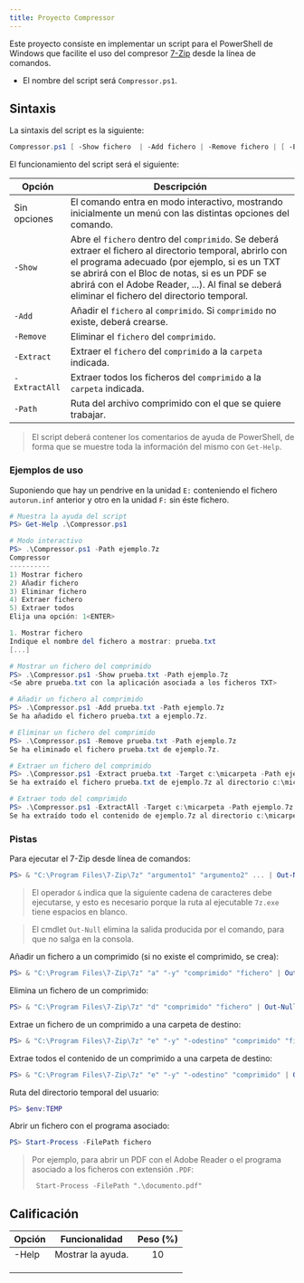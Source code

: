 ```yaml
---
title: Proyecto Compressor
---
```


Este proyecto consiste en implementar un script para el PowerShell de Windows que facilite el uso del compresor [7-Zip](http://www.7-zip.org/) desde la línea de comandos.

* El nombre del script será `Compressor.ps1`.

## Sintaxis

La sintaxis del script es la siguiente:

```powershell
Compressor.ps1 [ -Show fichero  | -Add fichero | -Remove fichero | [ -Extract fichero | -ExtractAll ] -Target carpeta ] -Path comprimido
```

El funcionamiento del script será el siguiente:

| Opción        | Descripción                                                                                                                                                                                                                                                                                                   |
| ------------- | ------------------------------------------------------------------------------------------------------------------------------------------------------------------------------------------------------------------------------------------------------------------------------------------------------------- |
| Sin opciones  | El comando entra en modo interactivo, mostrando inicialmente un menú con las distintas opciones del comando.                                                                                                                                                                                                  |
| `-Show `      | Abre el `fichero` dentro del `comprimido`. Se deberá extraer el fichero al directorio temporal, abrirlo con el programa adecuado (por ejemplo, si es un TXT se abrirá con el Bloc de notas, si es un PDF se abrirá con el Adobe Reader, ...). Al final se deberá eliminar el fichero del directorio temporal. |
| `-Add`        | Añadir el `fichero` al `comprimido`. Si `comprimido` no existe, deberá crearse.                                                                                                                                                                                                                               |
| `-Remove`     | Eliminar el `fichero` del `comprimido`.                                                                                                                                                                                                                                                                       |
| `-Extract`    | Extraer el `fichero` del `comprimido` a la `carpeta` indicada.                                                                                                                                                                                                                                                |
| `-ExtractAll` | Extraer todos los ficheros del `comprimido` a la `carpeta` indicada.                                                                                                                                                                                                                                          |
| `-Path`       | Ruta del archivo comprimido con el que se quiere trabajar.                                                                                                                                                                                                                                                    |

> El script deberá contener los comentarios de ayuda de PowerShell, de forma que se muestre toda la información del mismo con `Get-Help`.

### Ejemplos de uso

Suponiendo que hay un pendrive en la unidad `E:` conteniendo el fichero `autorun.inf` anterior y otro en la unidad `F:` sin éste fichero.

```powershell
# Muestra la ayuda del script
PS> Get-Help .\Compressor.ps1

# Modo interactivo
PS> .\Compressor.ps1 -Path ejemplo.7z
Compressor
----------
1) Mostrar fichero
2) Añadir fichero
3) Eliminar fichero
4) Extraer fichero
5) Extraer todos
Elija una opción: 1<ENTER>

1. Mostrar fichero
Indique el nombre del fichero a mostrar: prueba.txt
[...]

# Mostrar un fichero del comprimido
PS> .\Compressor.ps1 -Show prueba.txt -Path ejemplo.7z
<Se abre prueba.txt con la aplicación asociada a los ficheros TXT>

# Añadir un fichero al comprimido
PS> .\Compressor.ps1 -Add prueba.txt -Path ejemplo.7z
Se ha añadido el fichero prueba.txt a ejemplo.7z.

# Eliminar un fichero del comprimido
PS> .\Compressor.ps1 -Remove prueba.txt -Path ejemplo.7z
Se ha eliminado el fichero prueba.txt de ejemplo.7z.

# Extraer un fichero del comprimido
PS> .\Compressor.ps1 -Extract prueba.txt -Target c:\micarpeta -Path ejemplo.7z
Se ha extraído el fichero prueba.txt de ejemplo.7z al directorio c:\micarpeta.

# Extraer todo del comprimido
PS> .\Compressor.ps1 -ExtractAll -Target c:\micarpeta -Path ejemplo.7z
Se ha extraído todo el contenido de ejemplo.7z al directorio c:\micarpeta.
```

### Pistas

Para ejecutar el 7-Zip desde línea de comandos:

```powershell
PS> & "C:\Program Files\7-Zip\7z" "argumento1" "argumento2" ... | Out-Null
```

> El operador `&` indica que la siguiente cadena de caracteres debe ejecutarse, y esto es necesario porque  la ruta al ejecutable `7z.exe` tiene espacios en blanco.

> El cmdlet `Out-Null` elimina la salida producida por el comando, para que no salga en la consola.

Añadir un fichero a un comprimido (si no existe el comprimido, se crea):

```powershell
PS> & "C:\Program Files\7-Zip\7z" "a" "-y" "comprimido" "fichero" | Out-Null
```

Elimina un fichero de un comprimido:

```powershell
PS> & "C:\Program Files\7-Zip\7z" "d" "comprimido" "fichero" | Out-Null
```

Extrae un fichero de un comprimido a una carpeta de destino:

```powershell
PS> & "C:\Program Files\7-Zip\7z" "e" "-y" "-odestino" "comprimido" "fichero" | Out-Null
```

Extrae todos el contenido de un comprimido a una carpeta de destino:

```powershell
PS> & "C:\Program Files\7-Zip\7z" "e" "-y" "-odestino" "comprimido" | Out-Null
```

Ruta del directorio temporal del usuario:

```powershell
PS> $env:TEMP
```

Abrir un fichero con el programa asociado:

```powershell
PS> Start-Process -FilePath fichero
```

> Por ejemplo, para abrir un PDF con el Adobe Reader o el programa asociado a los ficheros con extensión `.PDF`: 
> 
> ` Start-Process -FilePath ".\documento.pdf"`

## Calificación

| Opción | Funcionalidad     | Peso (%) |
| ------ | ----------------- |:--------:|
| -Help  | Mostrar la ayuda. | 10       |
|        |                   |          |
|        |                   |          |
|        |                   |          |